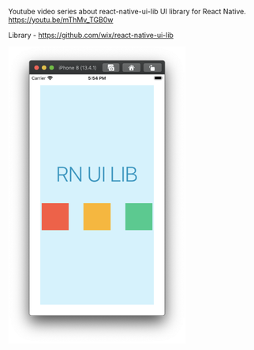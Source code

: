 Youtube video series about react-native-ui-lib UI library for React Native.
https://youtu.be/mThMv_TGB0w 

Library - https://github.com/wix/react-native-ui-lib

<img src="./docs/screenshot.png" alt="demo" width="360"/>
